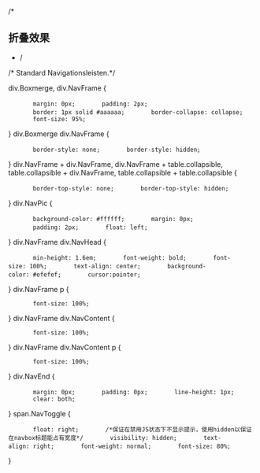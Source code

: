 /\*

## 折叠效果

  - /

/\* Standard Navigationsleisten.\*/

div.Boxmerge, div.NavFrame {

`       margin: 0px;`
`       padding: 2px;`
`       border: 1px solid #aaaaaa;`
`       border-collapse: collapse;`
`       font-size: 95%;`

} div.Boxmerge div.NavFrame {

`       border-style: none;`
`       border-style: hidden;`

} div.NavFrame + div.NavFrame, div.NavFrame + table.collapsible,
table.collapsible + div.NavFrame, table.collapsible + table.collapsible
{

`       border-top-style: none;`
`       border-top-style: hidden;`

} div.NavPic {

`       background-color: #ffffff;`
`       margin: 0px;`
`       padding: 2px;`
`       float: left;`

} div.NavFrame div.NavHead {

`       min-height: 1.6em;`
`       font-weight: bold;`
`       font-size: 100%;`
`       text-align: center;`
`       background-color: #efefef;`
`       cursor:pointer;`

} div.NavFrame p {

`       font-size: 100%;`

} div.NavFrame div.NavContent {

`       font-size: 100%;`

} div.NavFrame div.NavContent p {

`       font-size: 100%;`

} div.NavEnd {

`       margin: 0px;`
`       padding: 0px;`
`       line-height: 1px;`
`       clear: both;`

} span.NavToggle {

`       float: right;`
`       /*保证在禁用JS状态下不显示提示，使用hidden以保证在navbox标题能占有宽度*/`
`       visibility: hidden;`
`       text-align: right;`
`       font-weight: normal;`
`       font-size: 80%;`

}